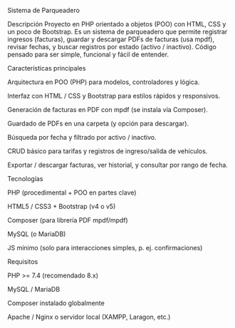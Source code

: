 Sistema de Parqueadero 

Descripción
Proyecto en PHP orientado a objetos (POO) con HTML, CSS y un poco de Bootstrap. Es un sistema de parqueadero que permite registrar ingresos (facturas), guardar y descargar PDFs de facturas (usa mpdf), revisar fechas, y buscar registros por estado (activo / inactivo). Código pensado para ser simple, funcional y fácil de entender.

Características principales

Arquitectura en POO (PHP) para modelos, controladores y lógica.

Interfaz con HTML / CSS y Bootstrap para estilos rápidos y responsivos.

Generación de facturas en PDF con mpdf (se instala vía Composer).

Guardado de PDFs en una carpeta (y opción para descargar).

Búsqueda por fecha y filtrado por activo / inactivo.

CRUD básico para tarifas y registros de ingreso/salida de vehículos.

Exportar / descargar facturas, ver historial, y consultar por rango de fecha.

Tecnologías

PHP (procedimental + POO en partes clave)

HTML5 / CSS3 + Bootstrap (v4 o v5)

Composer (para librería PDF mpdf/mpdf)

MySQL (o MariaDB)

JS mínimo (solo para interacciones simples, p. ej. confirmaciones)

Requisitos

PHP >= 7.4 (recomendado 8.x)

MySQL / MariaDB

Composer instalado globalmente

Apache / Nginx o servidor local (XAMPP, Laragon, etc.)
